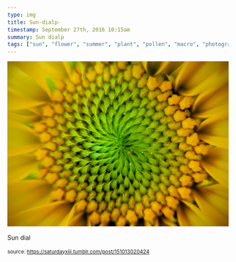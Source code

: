 ```yaml
---
type: img
title: Sun-dialp-
timestamp: September 27th, 2016 10:15am
summary: Sun dialp 
tags: ["sun", "flower", "summer", "plant", "pollen", "macro", "photography"]
---
```

<img src="../media/151013020424.jpg"/>
                                                                                          <div class="caption"><p>Sun dial</p> </div>
                                    
                
                
                
                
                                
<small>source: https://saturdayxiii.tumblr.com/post/151013020424</small>